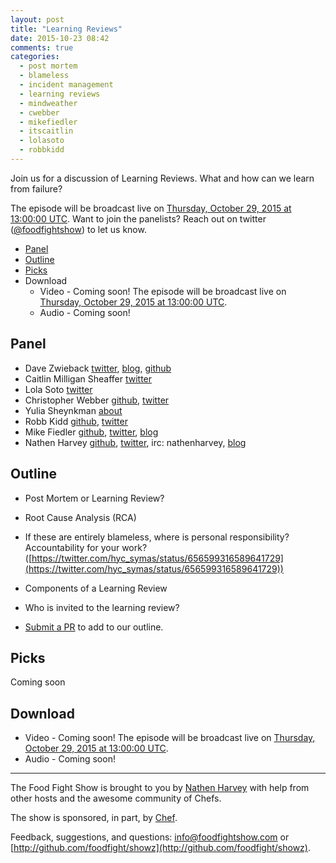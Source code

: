 ```yaml
---
layout: post
title: "Learning Reviews"
date: 2015-10-23 08:42
comments: true
categories:
  - post mortem
  - blameless
  - incident management
  - learning reviews
  - mindweather
  - cwebber
  - mikefiedler
  - itscaitlin
  - lolasoto
  - robbkidd
---
```


Join us for a discussion of Learning Reviews.  What and how can we learn from failure?

The episode will be broadcast live on [Thursday, October 29, 2015 at 13:00:00 UTC](http://everytimezone.com/#2015-10-29,60,cn3).  Want to join the panelists?  Reach out on twitter ([@foodfightshow](https://twitter.com/foodfightshow)) to let us know.

* [Panel](http://foodfightshow.org/2015/10/learning-reviews.html.html#panel)
* [Outline](http://foodfightshow.org/2015/10/learning-reviews.html.html#outline)
* [Picks](http://foodfightshow.org/2015/10/learning-reviews.html.html#picks)
* Download
  * Video - Coming soon!  The episode will be broadcast live on [Thursday, October 29, 2015 at 13:00:00 UTC](http://everytimezone.com/#2015-10-29,60,cn3).
  * Audio - Coming soon!

Panel<a name="panel"></a>
-----

* Dave Zwieback [twitter](https://twitter.com/mindweather), [blog](http://mindweather.com/), [github](https://github.com/mindweather)
* Caitlin Milligan Sheaffer [twitter](https://twitter.com/itscaitlin)
* Lola Soto [twitter](https://twitter.com/lolasoto)
* Christopher Webber [github](https://github.com/cwebberops), [twitter](https://twitter.com/cwebber)
* Yulia Sheynkman [about](https://about.me/yulias)
* Robb Kidd [github](https://github.com/robbkidd), [twitter](https://twitter.com/robbkidd)
* Mike Fiedler [github](http://github.com/miketheman), [twitter](http://twitter.com/mikefiedler), [blog](http://www.miketheman.net)
* Nathen Harvey [github](http://github.com/nathenharvey), [twitter](http://twitter.com/nathenharvey), irc: nathenharvey, [blog](http://nathenharvey.com)

Outline<a name="outline"></a>
-------

* Post Mortem or Learning Review?
* Root Cause Analysis (RCA)
* If these are entirely blameless, where is personal responsibility? Accountability for your work? ([https://twitter.com/hyc_symas/status/656599316589641729](https://twitter.com/hyc_symas/status/656599316589641729))
* Components of a Learning Review
* Who is invited to the learning review?

* [Submit a PR](https://github.com/foodfight/showz/blob/master/scripts/episode-95-learning-reviews.md) to add to our outline.

Picks<a name="picks"></a>
-----

Coming soon

Download
--------
* Video - Coming soon!  The episode will be broadcast live on [Thursday, October 29, 2015 at 13:00:00 UTC](http://everytimezone.com/#2015-10-29,60,cn3).
* Audio - Coming soon!

<hr />

The Food Fight Show is brought to you by [Nathen Harvey](https://twitter.com/nathenharvey) with help from other hosts and the awesome community of Chefs.

The show is sponsored, in part, by [Chef](http://www.chef.io).

Feedback, suggestions, and questions:  [info@foodfightshow.com](mailto:info@foodfightshow.com) or  [http://github.com/foodfight/showz](http://github.com/foodfight/showz).
